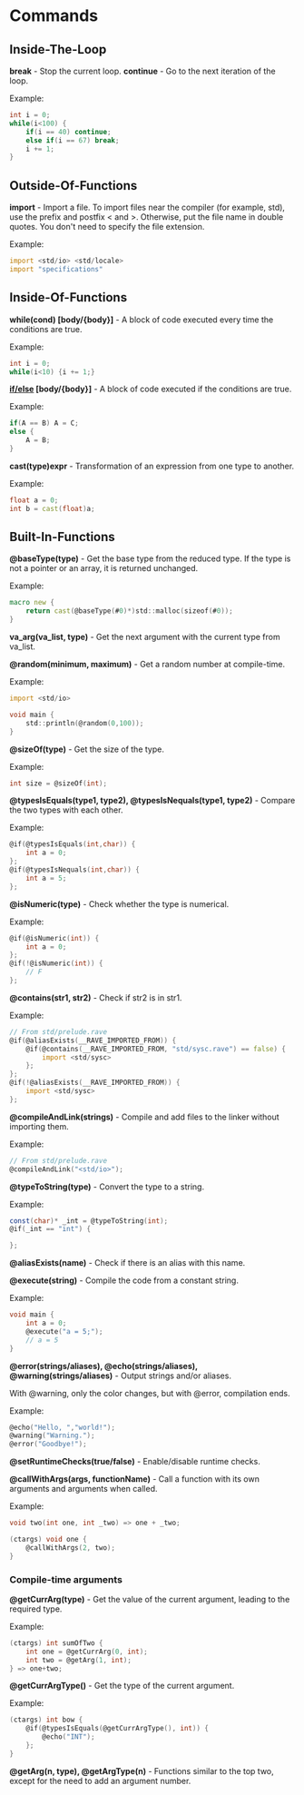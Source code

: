 # Commands

## Inside-The-Loop
**break** - Stop the current loop.
**continue** - Go to the next iteration of the loop.

Example:
```d
int i = 0;
while(i<100) {
    if(i == 40) continue;
    else if(i == 67) break;
    i += 1;
}
```

## Outside-Of-Functions

**import** - Import a file.
To import files near the compiler (for example, std), use the prefix and postfix < and >.
Otherwise, put the file name in double quotes.
You don't need to specify the file extension.

Example:
```d
import <std/io> <std/locale>
import "specifications"
```

## Inside-Of-Functions

**while(cond) [body/{body}]** - A block of code executed every time the conditions are true.

Example:
```d
int i = 0;
while(i<10) {i += 1;}
```

**[if/else](cond) [body/{body}]** - A block of code executed if the conditions are true.

Example:
```d
if(A == B) A = C;
else {
    A = B;
}
```

**cast(type)expr** - Transformation of an expression from one type to another.

Example:

```d
float a = 0;
int b = cast(float)a;
```

## Built-In-Functions

**@baseType(type)** - Get the base type from the reduced type. If the type is not a pointer or an array, it is returned unchanged.

Example:

```d
macro new {
    return cast(@baseType(#0)*)std::malloc(sizeof(#0));
}
```

**va_arg(va_list, type)** - Get the next argument with the current type from va_list.

**@random(minimum, maximum)** - Get a random number at compile-time.

Example:

```d
import <std/io>

void main {
    std::println(@random(0,100));
}
```

**@sizeOf(type)** - Get the size of the type.

Example:

```d
int size = @sizeOf(int);
```

**@typesIsEquals(type1, type2), @typesIsNequals(type1, type2)** - Compare the two types with each other.

Example:

```d
@if(@typesIsEquals(int,char)) {
    int a = 0;
};
@if(@typesIsNequals(int,char)) {
    int a = 5;
};
```

**@isNumeric(type)** - Check whether the type is numerical.

Example:

```d
@if(@isNumeric(int)) {
    int a = 0;
};
@if(!@isNumeric(int)) {
    // F
};
```

**@contains(str1, str2)** - Check if str2 is in str1.

Example:

```d
// From std/prelude.rave
@if(@aliasExists(__RAVE_IMPORTED_FROM)) {
    @if(@contains(__RAVE_IMPORTED_FROM, "std/sysc.rave") == false) {
        import <std/sysc>  
    };
};
@if(!@aliasExists(__RAVE_IMPORTED_FROM)) {
    import <std/sysc>
};
```

**@compileAndLink(strings)** - Compile and add files to the linker without importing them.

Example:

```d
// From std/prelude.rave
@compileAndLink("<std/io>");
```

**@typeToString(type)** - Convert the type to a string.

Example:

```d
const(char)* _int = @typeToString(int);
@if(_int == "int") {

};
```

**@aliasExists(name)** - Check if there is an alias with this name.

**@execute(string)** - Compile the code from a constant string.

Example:

```d
void main {
    int a = 0;
    @execute("a = 5;");
    // a = 5
}
```

**@error(strings/aliases), @echo(strings/aliases), @warning(strings/aliases)** - Output strings and/or aliases.

With @warning, only the color changes, but with @error, compilation ends.

Example:

```d
@echo("Hello, ","world!");
@warning("Warning.");
@error("Goodbye!");
```

**@setRuntimeChecks(true/false)** - Enable/disable runtime checks.

**@callWithArgs(args, functionName)** - Call a function with its own arguments and arguments when called.

Example:

```d
void two(int one, int _two) => one + _two;

(ctargs) void one {
    @callWithArgs(2, two);
}
```

### Compile-time arguments

**@getCurrArg(type)** - Get the value of the current argument, leading to the required type.

Example:

```d
(ctargs) int sumOfTwo {
    int one = @getCurrArg(0, int);
    int two = @getArg(1, int);
} => one+two;
```

**@getCurrArgType()** - Get the type of the current argument.

Example:

```d
(ctargs) int bow {
    @if(@typesIsEquals(@getCurrArgType(), int)) {
        @echo("INT");
    };
}
```

**@getArg(n, type), @getArgType(n)** - Functions similar to the top two, except for the need to add an argument number.